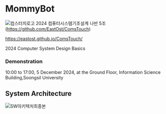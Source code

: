 # MommyBot
![컴스터치로고](https://github.com/user-attachments/assets/9f6b91c8-3a8d-401b-821b-306be505f2b5)
2024 컴퓨터시스템기초설계 나반 5조
(https://github.com/EastOst/ComsTouch)

https://eastost.github.io/ComsTouch/

2024 Computer System Design Basics

### Demonstration
10:00 to 17:00, 5 December 2024, at the Ground Floor, Information Science Building,Soongsil University 
## System Architecture
![SW아키텍처최종본](https://github.com/user-attachments/assets/86181a2d-b90b-4428-87e2-1c07f09c76c7)

